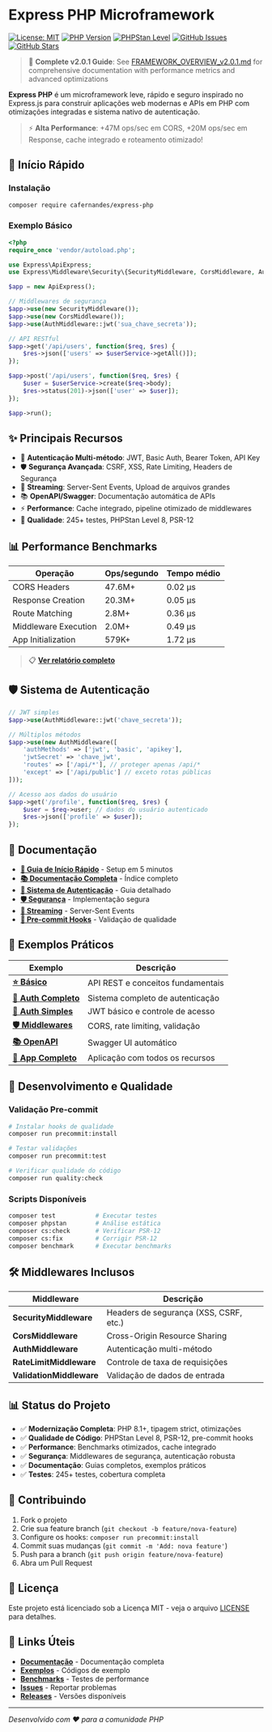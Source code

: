 # Express PHP Microframework

[![License: MIT](https://img.shields.io/badge/License-MIT-yellow.svg)](https://opensource.org/licenses/MIT)
[![PHP Version](https://img.shields.io/badge/PHP-8.1%2B-blue.svg)](https://php.net)
[![PHPStan Level](https://img.shields.io/badge/PHPStan-Level%208-brightgreen.svg)](https://phpstan.org/)
[![GitHub Issues](https://img.shields.io/github/issues/CAFernandes/express-php)](https://github.com/CAFernandes/express-php/issues)
[![GitHub Stars](https://img.shields.io/github/stars/CAFernandes/express-php)](https://github.com/CAFernandes/express-php/stargazers)

> 📖 **Complete v2.0.1 Guide**: See [FRAMEWORK_OVERVIEW_v2.0.1.md](FRAMEWORK_OVERVIEW_v2.0.1.md) for comprehensive documentation with performance metrics and advanced optimizations

**Express PHP** é um microframework leve, rápido e seguro inspirado no Express.js para construir aplicações web modernas e APIs em PHP com otimizações integradas e sistema nativo de autenticação.

> ⚡ **Alta Performance**: +47M ops/sec em CORS, +20M ops/sec em Response, cache integrado e roteamento otimizado!

## 🚀 Início Rápido

### Instalação

```bash
composer require cafernandes/express-php
```

### Exemplo Básico

```php
<?php
require_once 'vendor/autoload.php';

use Express\ApiExpress;
use Express\Middleware\Security\{SecurityMiddleware, CorsMiddleware, AuthMiddleware};

$app = new ApiExpress();

// Middlewares de segurança
$app->use(new SecurityMiddleware());
$app->use(new CorsMiddleware());
$app->use(AuthMiddleware::jwt('sua_chave_secreta'));

// API RESTful
$app->get('/api/users', function($req, $res) {
    $res->json(['users' => $userService->getAll()]);
});

$app->post('/api/users', function($req, $res) {
    $user = $userService->create($req->body);
    $res->status(201)->json(['user' => $user]);
});

$app->run();
```

## ✨ Principais Recursos

- 🔐 **Autenticação Multi-método**: JWT, Basic Auth, Bearer Token, API Key
- 🛡️ **Segurança Avançada**: CSRF, XSS, Rate Limiting, Headers de Segurança
- 📡 **Streaming**: Server-Sent Events, Upload de arquivos grandes
- 📚 **OpenAPI/Swagger**: Documentação automática de APIs
- ⚡ **Performance**: Cache integrado, pipeline otimizado de middlewares
- 🧪 **Qualidade**: 245+ testes, PHPStan Level 8, PSR-12

## 📊 Performance Benchmarks

| Operação | Ops/segundo | Tempo médio |
|----------|-------------|-------------|
| CORS Headers | 47.6M+ | 0.02 μs |
| Response Creation | 20.3M+ | 0.05 μs |
| Route Matching | 2.8M+ | 0.36 μs |
| Middleware Execution | 2.0M+ | 0.49 μs |
| App Initialization | 579K+ | 1.72 μs |

> 📋 **[Ver relatório completo](docs/implementation/COMPREHENSIVE_PERFORMANCE_SUMMARY_2025-06-27.md)**

## 🛡️ Sistema de Autenticação

```php
// JWT simples
$app->use(AuthMiddleware::jwt('chave_secreta'));

// Múltiplos métodos
$app->use(new AuthMiddleware([
    'authMethods' => ['jwt', 'basic', 'apikey'],
    'jwtSecret' => 'chave_jwt',
    'routes' => ['/api/*'], // proteger apenas /api/*
    'except' => ['/api/public'] // exceto rotas públicas
]));

// Acesso aos dados do usuário
$app->get('/profile', function($req, $res) {
    $user = $req->user; // dados do usuário autenticado
    $res->json(['profile' => $user]);
});
```

## 📖 Documentação

- **[🚀 Guia de Início Rápido](docs/guides/QUICK_START_GUIDE.md)** - Setup em 5 minutos
- **[📚 Documentação Completa](docs/DOCUMENTATION_INDEX.md)** - Índice completo
- **[🔐 Sistema de Autenticação](docs/pt-br/AUTH_MIDDLEWARE.md)** - Guia detalhado
- **[🛡️ Segurança](docs/guides/SECURITY_IMPLEMENTATION.md)** - Implementação segura
- **[📡 Streaming](docs/pt-br/STREAMING.md)** - Server-Sent Events
- **[🔧 Pre-commit Hooks](docs/guides/PRECOMMIT_SETUP.md)** - Validação de qualidade

## 🎯 Exemplos Práticos

| Exemplo | Descrição |
|---------|-----------|
| **[⭐ Básico](examples/example_basic.php)** | API REST e conceitos fundamentais |
| **[🔐 Auth Completo](examples/example_auth.php)** | Sistema completo de autenticação |
| **[🔑 Auth Simples](examples/example_auth_simple.php)** | JWT básico e controle de acesso |
| **[🛡️ Middlewares](examples/example_middleware.php)** | CORS, rate limiting, validação |
| **[📚 OpenAPI](examples/example_openapi_docs.php)** | Swagger UI automático |
| **[🚀 App Completo](examples/example_complete_optimizations.php)** | Aplicação com todos os recursos |

## 🔧 Desenvolvimento e Qualidade

### Validação Pre-commit

```bash
# Instalar hooks de qualidade
composer run precommit:install

# Testar validações
composer run precommit:test

# Verificar qualidade do código
composer run quality:check
```

### Scripts Disponíveis

```bash
composer test           # Executar testes
composer phpstan        # Análise estática
composer cs:check       # Verificar PSR-12
composer cs:fix         # Corrigir PSR-12
composer benchmark      # Executar benchmarks
```

## 🛠️ Middlewares Inclusos

| Middleware | Descrição |
|------------|-----------|
| **SecurityMiddleware** | Headers de segurança (XSS, CSRF, etc.) |
| **CorsMiddleware** | Cross-Origin Resource Sharing |
| **AuthMiddleware** | Autenticação multi-método |
| **RateLimitMiddleware** | Controle de taxa de requisições |
| **ValidationMiddleware** | Validação de dados de entrada |

## 📊 Status do Projeto

- ✅ **Modernização Completa**: PHP 8.1+, tipagem strict, otimizações
- ✅ **Qualidade de Código**: PHPStan Level 8, PSR-12, pre-commit hooks
- ✅ **Performance**: Benchmarks otimizados, cache integrado
- ✅ **Segurança**: Middlewares de segurança, autenticação robusta
- ✅ **Documentação**: Guias completos, exemplos práticos
- ✅ **Testes**: 245+ testes, cobertura completa

## 🤝 Contribuindo

1. Fork o projeto
2. Crie sua feature branch (`git checkout -b feature/nova-feature`)
3. Configure os hooks: `composer run precommit:install`
4. Commit suas mudanças (`git commit -m 'Add: nova feature'`)
5. Push para a branch (`git push origin feature/nova-feature`)
6. Abra um Pull Request

## 📄 Licença

Este projeto está licenciado sob a Licença MIT - veja o arquivo [LICENSE](LICENSE) para detalhes.

## 🔗 Links Úteis

- **[Documentação](docs/DOCUMENTATION_INDEX.md)** - Documentação completa
- **[Exemplos](examples/)** - Códigos de exemplo
- **[Benchmarks](benchmarks/)** - Testes de performance
- **[Issues](https://github.com/CAFernandes/express-php/issues)** - Reportar problemas
- **[Releases](https://github.com/CAFernandes/express-php/releases)** - Versões disponíveis

---

*Desenvolvido com ❤️ para a comunidade PHP*
